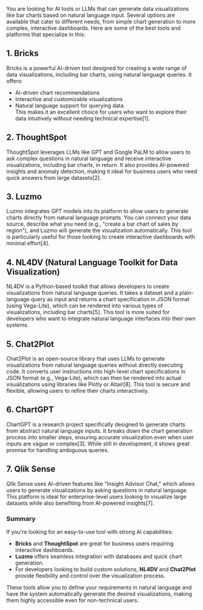 You are looking for AI tools or LLMs that can generate data visualizations like bar charts based on natural language input. Several options are available that cater to different needs, from simple chart generation to more complex, interactive dashboards. Here are some of the best tools and platforms that specialize in this:

## 1. Bricks

Bricks is a powerful AI-driven tool designed for creating a wide range of data visualizations, including bar charts, using natural language queries. It offers:

- AI-driven chart recommendations
- Interactive and customizable visualizations
- Natural language support for querying data\
  This makes it an excellent choice for users who want to explore their data intuitively without needing technical expertise\[1].

## 2. ThoughtSpot

ThoughtSpot leverages LLMs like GPT and Google PaLM to allow users to ask complex questions in natural language and receive interactive visualizations, including bar charts, in return. It also provides AI-powered insights and anomaly detection, making it ideal for business users who need quick answers from large datasets\[2].

## 3. Luzmo

Luzmo integrates GPT models into its platform to allow users to generate charts directly from natural language prompts. You can connect your data source, describe what you need (e.g., "create a bar chart of sales by region"), and Luzmo will generate the visualization automatically. This tool is particularly useful for those looking to create interactive dashboards with minimal effort\[4].

## 4. NL4DV (Natural Language Toolkit for Data Visualization)

NL4DV is a Python-based toolkit that allows developers to create visualizations from natural language queries. It takes a dataset and a plain-language query as input and returns a chart specification in JSON format (using Vega-Lite), which can be rendered into various types of visualizations, including bar charts\[5]. This tool is more suited for developers who want to integrate natural language interfaces into their own systems.

## 5. Chat2Plot

Chat2Plot is an open-source library that uses LLMs to generate visualizations from natural language queries without directly executing code. It converts user instructions into high-level chart specifications in JSON format (e.g., Vega-Lite), which can then be rendered into actual visualizations using libraries like Plotly or Altair\[8]. This tool is secure and flexible, allowing users to refine their charts interactively.

## 6. ChartGPT

ChartGPT is a research project specifically designed to generate charts from abstract natural language inputs. It breaks down the chart generation process into smaller steps, ensuring accurate visualization even when user inputs are vague or complex\[3]. While still in development, it shows great promise for handling ambiguous queries.

## 7. Qlik Sense

Qlik Sense uses AI-driven features like "Insight Advisor Chat," which allows users to generate visualizations by asking questions in natural language. This platform is ideal for enterprise-level users looking to visualize large datasets while also benefiting from AI-powered insights\[7].

### Summary

If you're looking for an easy-to-use tool with strong AI capabilities:

- **Bricks** and **ThoughtSpot** are great for business users requiring interactive dashboards.
- **Luzmo** offers seamless integration with databases and quick chart generation.
- For developers looking to build custom solutions, **NL4DV** and **Chat2Plot** provide flexibility and control over the visualization process.

These tools allow you to define your requirements in natural language and have the system automatically generate the desired visualizations, making them highly accessible even for non-technical users.

&#x20;
